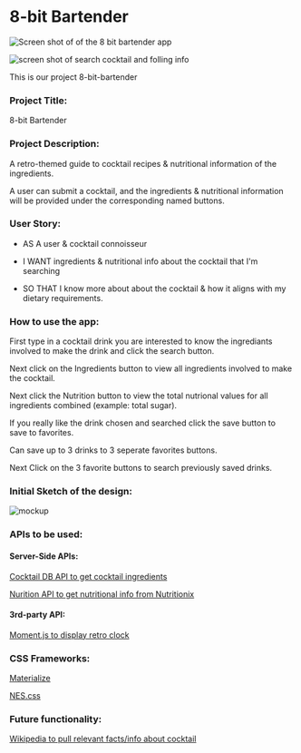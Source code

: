 # 8-bit Bartender

![Screen shot of of the 8 bit bartender app](assets/)

![screen shot of search cocktail and folling info](assets/)

This is our project 8-bit-bartender


### Project Title: 
8-bit Bartender


### Project Description:
A retro-themed guide to cocktail recipes & nutritional information of the ingredients. 

A user can submit a cocktail, and the ingredients & nutritional information will be provided under the corresponding named buttons.


### User Story:
- AS A user & cocktail connoisseur

- I WANT ingredients & nutritional info about the cocktail that I'm searching

- SO THAT I know more about about the cocktail & how it aligns with my dietary requirements.


### How to use the app:
First type in a cocktail drink you are interested to know the ingrediants involved to make the drink and click the search button.

Next click on the Ingredients button to view all ingredients involved to make the cocktail.

Next click the Nutrition button to view the total nutrional values for all ingredients combined (example: total sugar).

If you really like the drink chosen and searched click the save button to save to favorites.

Can save up to 3 drinks to 3 seperate favorites buttons.

Next Click on the 3 favorite buttons to search previously saved drinks.


### Initial Sketch of the design:
![mockup](https://raw.githubusercontent.com/Eelektrick/project-1/master/assets/mockup-3.png)


### APIs to be used:

#### Server-Side APIs:

[Cocktail DB API to get cocktail ingredients](https://rapidapi.com/theapiguy/api/the-cocktail-db?endpoint=apiendpoint_49b98879-938e-4479-b0da-718468fb87bc)

[Nurition API to get nutritional info from Nutritionix](https://rapidapi.com/msilverman/api/nutritionix-nutrition-database)


#### 3rd-party API:

[Moment.js to display retro clock](https://momentjs.com/)


### CSS Frameworks: 

[Materialize](https://materializecss.com/)

[NES.css](https://nostalgic-css.github.io/NES.css/)


### Future functionality:

[Wikipedia to pull relevant facts/info about cocktail](https://www.mediawiki.org/wiki/API:Main_page)
